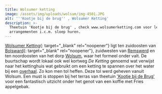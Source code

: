```yaml
---
title: Wolsumer ketting
image: /assets/img/uploads/wolsum/img-4501.JPG
alt: '''Kootje bij de brug'' , Wolsumer Ketting'
description: >-
  Theetuin 'Kootje bij de brug' , check www.wolsumerketting.com voor leuke
  arrangementen i.c.m. sloep huren.
---
```


[Wolsumer Ketting](https://nl.wikipedia.org/wiki/Wolsumerketting){: target="_blank" rel="noopener"}&nbsp;ligt ten zuidoosten van [Bolsward](https://www.bolsward.nl){: target="_blank" rel="noopener"}, zuidwesten van&nbsp;[Remswerd](https://nl.wikipedia.org/wiki/Remswerd)&nbsp;en ten noordoosten van het dorp&nbsp;[Wolsum](https://nl.wikipedia.org/wiki/Wolsum), waar het formeel onder valt. De buurtschap wordt lokaal ook wel kortweg&nbsp;*De Ketting*&nbsp;genoemd wat verwijst naar het kettinghuis wat gebruikt om een ketting te spannen over het water bij een&nbsp;[overhaal](https://nl.wikipedia.org/wiki/Overhaal). Zo kon men tol heffen. Deze tol werd geheven vanuit Wolsum. Een must is stoppen bij het terras van theetuin ['Kootje bij de Brug'](__notset__) voor een fantastisch uitzicht onder het genot van een koffie met Fries appelgebak.

&nbsp;

## &nbsp;
